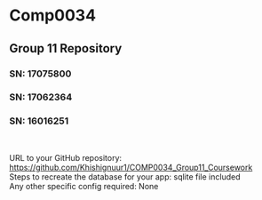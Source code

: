 <h1>Comp0034</h1>
<h2>Group 11 Repository</h2>
<h3>SN: 17075800</h3>
<h3>SN: 17062364</h3>
<h3>SN: 16016251</h3> <br>


URL to your GitHub repository: https://github.com/Khishignuur1/COMP0034_Group11_Coursework <br>
Steps to recreate the database for your app: sqlite file included <br>
Any other specific config required: None 
